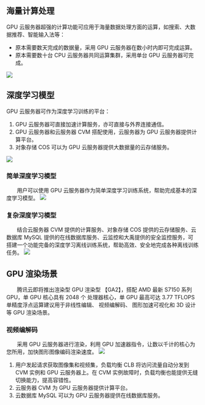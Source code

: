 ## 海量计算处理
GPU 云服务器超强的计算功能可应用于海量数据处理方面的运算，如搜索、大数据推荐、智能输入法等：
- 原本需要数天完成的数据量，采用 GPU 云服务器在数小时内即可完成运算。
- 原本需要数十台 CPU 云服务器共同运算集群，采用单台 GPU 云服务器可完成。

![](//mc.qcloudimg.com/static/img/b7318584c771454d34041ff8f1c4fbb1/image.png)
## 深度学习模型
GPU 云服务器可作为深度学习训练的平台：
1.	GPU 云服务器可直接加速计算服务，亦可直接与外界连接通信。
2.	GPU 云服务器和云服务器 CVM 搭配使用，云服务器为 GPU 云服务器提供计算平台。
3. 对象存储 COS 可以为 GPU 云服务器提供大数据量的云存储服务。

![](//mc.qcloudimg.com/static/img/8adde7aed6e85ccd082ca2b3d132c60c/image.png)
### 简单深度学习模型
&nbsp;&nbsp;&nbsp;&nbsp;&nbsp;&nbsp;&nbsp;用户可以使用 GPU 云服务器作为简单深度学习训练系统，帮助完成基本的深度学习模型。
![](//mc.qcloudimg.com/static/img/621341ff952d6377e87c499985ea81d3/image.png)
### 复杂深度学习模型
&nbsp;&nbsp;&nbsp;&nbsp;&nbsp;&nbsp;&nbsp;结合云服务器 CVM 提供的计算服务、对象存储 COS 提供的云存储服务、云数据库 MySQL 提供的在线数据库服务、云监控和大禹提供的安全监控服务，可搭建一个功能完备的深度学习离线训练系统，帮助高效、安全地完成各种离线训练任务。
![](//mc.qcloudimg.com/static/img/dfe9c205f88c60d1fad28b0d0f73029d/image.png)
## GPU 渲染场景
&nbsp;&nbsp;&nbsp;&nbsp;&nbsp;&nbsp;&nbsp;腾讯云即将推出渲染型 GPU 渲染型 【GA2】，搭配 AMD 最新 S7150 系列 GPU，单 GPU 核心具有 2048 个 处理器核心，单 GPU 最高可达 3.77 TFLOPS 单精度浮点运算建议用于非线性编辑、 视频编解码、 图形加速可视化和 3D 设计等 GPU 渲染场景。
### 视频编解码
&nbsp;&nbsp;&nbsp;&nbsp;&nbsp;&nbsp;&nbsp;采用 GPU 云服务器进行渲染，利用 GPU 加速器指令，让数以千计的核心为您所用，加快图形图像编码渲染速度。
![](//mc.qcloudimg.com/static/img/85c7a647958308860a0932964b5c0ae1/image.png)
1. 用户发起请求获取图像集和视频集，负载均衡 CLB 将访问流量自动分发到 CVM 实例和 GPU 云服务器上。在 CVM 实例故障时，负载均衡也能提供无缝切换能力，提高容错性。
2. 云服务器 CVM 为 GPU 云服务器提供计算平台。
3. 云数据库 MySQL 可以为 GPU 云服务器提供在线数据库服务。
